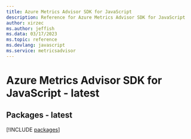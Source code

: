 ```yaml
---
title: Azure Metrics Advisor SDK for JavaScript
description: Reference for Azure Metrics Advisor SDK for JavaScript
author: xirzec
ms.author: jeffish
ms.data: 03/17/2023
ms.topic: reference
ms.devlang: javascript
ms.service: metricsadvisor
---
```

# Azure Metrics Advisor SDK for JavaScript - latest
## Packages - latest
[!INCLUDE [packages](metrics-advisor-index.md)]